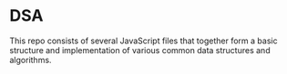 # DSA

This repo consists of several JavaScript files that together form a basic structure and implementation of various common data structures and algorithms.

